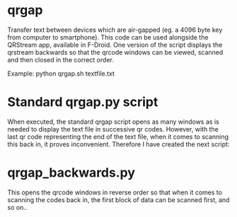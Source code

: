 # qrgap
Transfer text between devices which are air-gapped (eg. a 4096 byte key from computer to smartphone). This code can be used alongside the QRStream app, available in F-Droid. One version of the script displays the qrstream backwards so that the qrcode windows can be viewed, scanned and then closed in the correct order. 

Example:
python qrgap.sh textfile.txt

Standard qrgap.py script
========================
When executed, the standard qrgap script opens as many windows as is needed to display the text file in successive qr codes. However, with the last qr code representing the end of the text file, when it comes to scanning this back in, it proves inconvenient. Therefore I have created the next script:

qrgap_backwards.py
==================
This opens the qrcode windows in reverse order so that when it comes to scanning the codes back in, the first block of data can be scanned first, and so on..
